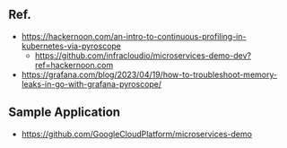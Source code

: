 ## Ref.
- https://hackernoon.com/an-intro-to-continuous-profiling-in-kubernetes-via-pyroscope
	- https://github.com/infracloudio/microservices-demo-dev?ref=hackernoon.com
- https://grafana.com/blog/2023/04/19/how-to-troubleshoot-memory-leaks-in-go-with-grafana-pyroscope/
## Sample Application
- https://github.com/GoogleCloudPlatform/microservices-demo